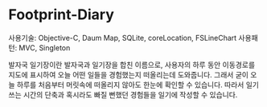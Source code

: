 # Footprint-Diary

사용기술: Objective-C, Daum Map, SQLite, coreLocation, FSLineChart
사용패턴: MVC, Singleton

발자국 일기장이란 발자국과 일기장을 합친 이름으로, 사용자의 하루 동안 이동경로를 지도에 표시하여 오늘 어떤 일들을 경험했는지 떠올리는데 도와줍니다. 그래서 굳이 오늘 하루를 처음부터 머릿속에 떠올리지 않아도 한눈에 확인할 수 있습니다. 따라서 일기 쓰는 시간의 단축과 혹시라도 빠질 뻔했던 경험들을 일기에 작성할 수 있습니다.
